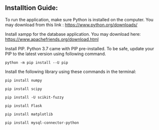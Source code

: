 ## Installtion Guide:

To run the application, make sure Python is installed on the computer. You may download from this link : https://www.python.org/downloads/

Install xampp for the database application. You may download here: https://www.apachefriends.org/download.html

Install PIP. Python 3.7 came with PIP pre-installed. To be safe, update your PIP to the latest version using following command.

`python -m pip install --U pip`

Install the following library using these commands in the terminal:

`pip install numpy`

`pip install scipy`

`pip install -U scikit-fuzzy`

`pip install Flask`

`pip install matplotlib`

`pip install mysql-connector-python`

